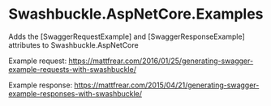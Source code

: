 # Swashbuckle.AspNetCore.Examples
Adds the [SwaggerRequestExample] and [SwaggerResponseExample] attributes to Swashbuckle.AspNetCore

Example request: https://mattfrear.com/2016/01/25/generating-swagger-example-requests-with-swashbuckle/

Example response: https://mattfrear.com/2015/04/21/generating-swagger-example-responses-with-swashbuckle/

